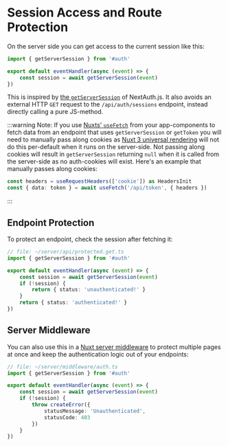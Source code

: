# Session Access and Route Protection

On the server side you can get access to the current session like this:

```ts
import { getServerSession } from '#auth'

export default eventHandler(async (event) => {
    const session = await getServerSession(event)
})
```

This is inspired by [the `getServerSession`](https://next-auth.js.org/tutorials/securing-pages-and-api-routes#securing-api-routes) of NextAuth.js. It also avoids an external HTTP `GET` request to the `/api/auth/sessions` endpoint, instead directly calling a pure JS-method.

:::warning Note:
If you use [Nuxts' `useFetch`](https://nuxt.com/docs/api/composables/use-fetch) from your app-components to fetch data from an endpoint that uses `getServerSession` or `getToken` you will need to manually pass along cookies as [Nuxt 3 universal rendering](https://nuxt.com/docs/guide/concepts/rendering#universal-rendering) will not do this per-default when it runs on the server-side. Not passing along cookies will result in `getServerSession` returning `null` when it is called from the server-side as no auth-cookies will exist. Here's an example that manually passes along cookies:
```ts
const headers = useRequestHeaders(['cookie']) as HeadersInit
const { data: token } = await useFetch('/api/token', { headers })
```
:::

## Endpoint Protection

To protect an endpoint, check the session after fetching it:

```ts
// file: ~/server/api/protected.get.ts
import { getServerSession } from '#auth'

export default eventHandler(async (event) => {
    const session = await getServerSession(event)
    if (!session) {
        return { status: 'unauthenticated!' }
    }
    return { status: 'authenticated!' }
})

```

## Server Middleware

You can also use this in a [Nuxt server middleware](https://nuxt.com/docs/guide/directory-structure/server#server-middleware) to protect multiple pages at once and keep the authentication logic out of your endpoints:

```ts
// file: ~/server/middleware/auth.ts
import { getServerSession } from '#auth'

export default eventHandler(async (event) => {
    const session = await getServerSession(event)
    if (!session) {
        throw createError({ 
            statusMessage: 'Unauthenticated', 
            statusCode: 403 
        })
    }
})
```
